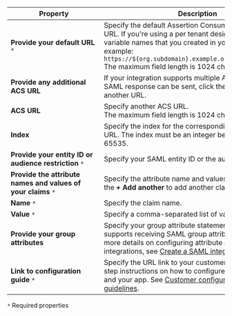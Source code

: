 | <div style="width:200px">Property</div> | Description  |
| ----------------- | ------------ |
|**Provide your default URL** `*` | Specify the default Assertion Consumer Service (ACS) URL. If you're using a per tenant design, include the variable names that you created in your URL. For example: `https://${org.subdomain}.example.org/strawberry/login`<br>The maximum field length is 1024 characters. |
|**Provide any additional ACS URL** | If your integration supports multiple ACS URLs where the SAML response can be sent, click the **+** icon to add another URL. |
| **ACS URL** | Specify another ACS URL.<br>The maximum field length is 1024 characters. |
| **Index** | Specify the index for the corresponding additional ACS URL. The index must be an integer between 0 and 65535. |
|**Provide your entity ID or audience restriction** `*` | Specify your SAML entity ID or the audience restriction.  |
|**Provide the attribute names and values of your claims** `*` | Specify the attribute name and values of your claim. Click the **+ Add another** to add another claim. |
| **Name** `*` | Specify the claim name. |
| **Value** `*` | Specify a comma-separated list of values for the claim. |
|**Provide your group attributes** | Specify your group attribute statements if your app supports receiving SAML group attribute statements. For more details on configuring attribute statements in SAML integrations, see [Create a SAML integration using AIW](https://help.okta.com/okta_help.htm?id=ext_Apps_App_Integration_Wizard-saml). |
|**Link to configuration guide** `*` | Specify the URL link to your customer-facing, step-by-step instructions on how to configure SSO between Okta and your app. See [Customer configuration document guidelines](/docs/guides/submit-app-prereq/main/#customer-configuration-document-guidelines).|

`*` Required properties
